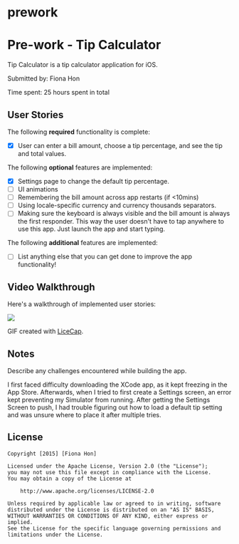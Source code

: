 # prework
# Pre-work - Tip Calculator

Tip Calculator is a tip calculator application for iOS.

Submitted by: Fiona Hon

Time spent: 25 hours spent in total

## User Stories

The following **required** functionality is complete:
* [X] User can enter a bill amount, choose a tip percentage, and see the tip and total values.

The following **optional** features are implemented:
* [X] Settings page to change the default tip percentage.
* [ ] UI animations
* [ ] Remembering the bill amount across app restarts (if <10mins)
* [ ] Using locale-specific currency and currency thousands separators.
* [ ] Making sure the keyboard is always visible and the bill amount is always the first responder. This way the user doesn't have to tap anywhere to use this app. Just launch the app and start typing.

The following **additional** features are implemented:

- [ ] List anything else that you can get done to improve the app functionality!

## Video Walkthrough 

Here's a walkthrough of implemented user stories:

<img src='http://imgur.com/IWfad6H' />

GIF created with [LiceCap](http://www.cockos.com/licecap/).

## Notes

Describe any challenges encountered while building the app.

I first faced difficulty downloading the XCode app, as it kept freezing in the App Store. Afterwards, when I tried to first create a Settings screen, an error kept preventing my Simulator from running. After getting the Settings Screen to push, I had trouble figuring out how to load a default tip setting and was unsure where to place it after multiple tries. 

## License

    Copyright [2015] [Fiona Hon]

    Licensed under the Apache License, Version 2.0 (the "License");
    you may not use this file except in compliance with the License.
    You may obtain a copy of the License at

        http://www.apache.org/licenses/LICENSE-2.0

    Unless required by applicable law or agreed to in writing, software
    distributed under the License is distributed on an "AS IS" BASIS,
    WITHOUT WARRANTIES OR CONDITIONS OF ANY KIND, either express or implied.
    See the License for the specific language governing permissions and
    limitations under the License.
